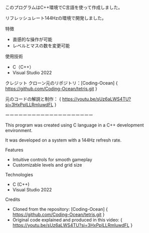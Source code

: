 このプログラムはC++環境でC言語を使って作成しました。 

リフレッシュレート144Hzの環境で開発しました。

特徴
- 直感的な操作が可能
- レベルとマスの数を変更可能

使用技術
- C（C++）
- Visual Studio 2022

クレジット
クローン元のリポジトリ：[Coding-Ocean] { https://github.com/Coding-Ocean/tetris.git }

元のコードの解説と制作： { https://youtu.be/sUz6aLWS4TU?si=3HxPpILLRmIuwdFL } 

ーーーーーーーーーーーーーーーーーーーー

This program was created using C language in a C++ development environment.

It was developed on a system with a 144Hz refresh rate.

Features
- Intuitive controls for smooth gameplay
- Customizable levels and grid size

Technologies
- C (C++)
- Visual Studio 2022

Credits
- Cloned from the repository: [Coding-Ocean] { https://github.com/Coding-Ocean/tetris.git }
- Original code explained and produced in this video: { https://youtu.be/sUz6aLWS4TU?si=3HxPpILLRmIuwdFL } 

